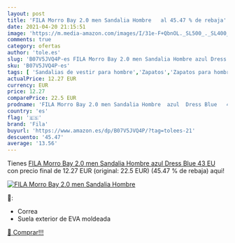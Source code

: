 ```yaml
---
layout: post
title: 'FILA Morro Bay 2.0 men Sandalia Hombre   al 45.47 % de rebaja'
date: 2021-04-20 21:15:51
image: 'https://m.media-amazon.com/images/I/31e-F+QbnOL._SL500_._SL400_.jpg'
comments: true
category: ofertas
author: 'tole.es'
slug: 'B07V5JVQ4P-es FILA Morro Bay 2.0 men Sandalia Hombre azul Dress Blue 43 EU'
sku: 'B07V5JVQ4P-es'
tags: [ 'Sandalias de vestir para hombre','Zapatos','Zapatos para hombre','Zapatos y complementos','fila','sandalia', ]
actualPrice: 12.27 EUR
currency: EUR
price: 12.27
comparePrice: 22.5 EUR
prodname: 'FILA Morro Bay 2.0 men Sandalia Hombre  azul  Dress Blue   43 EU'
country: 'es'
flag: '🇪🇸'
brand: 'Fila'
buyurl: 'https://www.amazon.es/dp/B07V5JVQ4P/?tag=tolees-21'
descuento: '45.47'
average: '13.56'
---
```


Tienes [FILA Morro Bay 2.0 men Sandalia Hombre  azul  Dress Blue   43 EU](https://www.amazon.es/dp/B07V5JVQ4P/?tag=tolees-21) con precio final de  12.27 EUR (original: 22.5 EUR) (45.47 %  de rebaja) aqui!

[![FILA Morro Bay 2.0 men Sandalia Hombre  ](https://m.media-amazon.com/images/I/31e-F+QbnOL._SL500_._SL400_.jpg)](https://www.amazon.es/dp/B07V5JVQ4P/?tag=tolees-21)

🔎:

- Correa
- Suela exterior de EVA moldeada

[🛒 Comprar!!!](https://www.amazon.es/dp/B07V5JVQ4P/?tag=tolees-21)
